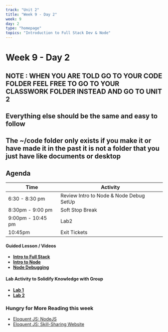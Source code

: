 ```yaml
---
track: "Unit 2"
title: "Week 9 - Day 2"
week: 9
day: 2
type: "homepage"
topics: "Introduction to Full Stack Dev & Node"
---
```



# Week 9 - Day 2

## NOTE : WHEN YOU ARE TOLD GO TO YOUR CODE FOLDER FEEL FREE TO GO TO YOUR CLASSWORK FOLDER INSTEAD AND GO TO UNIT 2
## Everything else should be the same and easy to follow
##  The ~/code folder only exists if you make it or have made it in the past it is not a folder that you just have like documents or desktop

## Agenda
| Time  | Activity |
| ----- | ------ |
| 6:30 - 8:30 pm | Review Intro to Node & Node Debug SetUp |
| 8:30pm - 9:00 pm | Soft Stop Break |
| 9:00pm - 10:45 pm | Lab2 |
| 10:45pm | Exit Tickets |

#### Guided Lesson / Videos
- [**Intro to Full Stack**](/unit2/week-9/day-1-and-2/slides1)
- [**Intro to Node**](/unit2/week-9/day-1-and-2/slides2)
- [**Node Debugging**](/unit2/week-9/day-1-and-2/slides3)


#### Lab Activity to Solidify Knowledge with Group 
- [**Lab 1**](/unit2/week-9/day-1-and-2/lab1)
- [**Lab 2**](/unit2/week-9/day-1-and-2/lab2)


### Hungry for More Reading this week
- [Eloquent JS: NodeJS](https://eloquentjavascript.net/20_node.html) 
- [Eloquent JS: Skill-Sharing Website](https://eloquentjavascript.net/21_skillsharing.html) 
